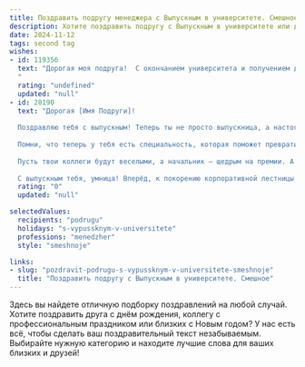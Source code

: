 ```yaml
---
title: Поздравить подругу менеджера с Выпускным в университете. Смешное
description: Хотите поздравить подругу с Выпускным в университете или другим праздником? Наш ИИ создаст незабываемое поздравление, а вы обязательно выделитесь среди других.  
date: 2024-11-12
tags: second tag
wishes:
- id: 119356
  text: "Дорогая моя подруга!  С окончанием университета и получением диплома менеджера!  Поздравляю! Теперь ты официально можешь управлять не только своей жизнью (хотя с этим, я знаю, иногда бывают сложности), но и целыми компаниями!  Главное – не перепутать, кому ставить задачи: сотрудникам или коту.  Желаю тебе карьеры головокружительной, зарплаты космической и отпусков на экзотических островах (где, естественно, будет отличный вай-фай).  Ура!
  "
  rating: "undefined"
  updated: "null"
- id: 28190
  text: "Дорогая [Имя Подруги]!
  
  Поздравляю тебя с выпускным! Теперь ты не просто выпускница, а настоящая управляющая человечеством — менеджер с дипломом! Впереди у тебя бесконечные встречи, презентации и даже умение разбираться в собраниях, где все говорят одновременно.
  
  Помни, что теперь у тебя есть специальность, которая поможет превратить обычные вечеринки в корпоративные мероприятия с служебным романом и тортом на совещаниях! Желаю, чтобы твоя карьера была такой же яркой, как твой диплом, а офисные бумаги всегда складывались в идеальные схемы и диаграммы.
  
  Пусть твои коллеги будут веселыми, а начальник — щедрым на премии. А если вдруг жизнь решит \"позаимствовать\" твой идеальный план, просто переверни его с ног на голову и обоссарь всё, став самым настоящим менеджером-мечты!
  
  С выпускным тебя, умница! Вперёд, к покорению корпоративной лестницы!"
  rating: "0"
  updated: "null"

selectedValues:
  recipients: "podrugu"
  holidays: "s-vypussknym-v-universitete"
  professions: "menedzher"
  style: "smeshnoje"

links:
- slug: "pozdravit-podrugu-s-vypussknym-v-universitete-smeshnoje"
  title: "Поздравить подругу с Выпускным в университете. Смешное"
---
```


Здесь вы найдете отличную подборку поздравлений на любой случай. 
Хотите поздравить друга с днём рождения, коллегу с профессиональным праздником или близких с Новым годом? У нас есть всё, чтобы сделать ваш поздравительный текст незабываемым. Выбирайте нужную категорию и находите лучшие слова для ваших близких и друзей!
